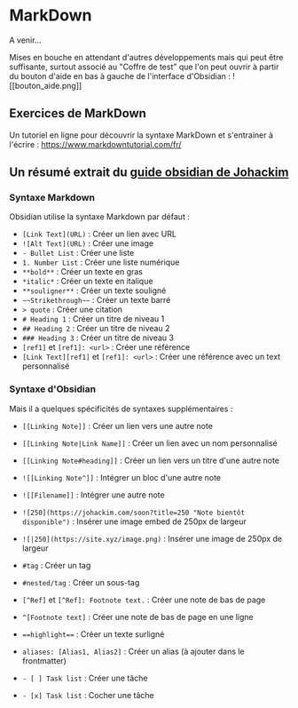 # MarkDown

A venir...

Mises en bouche  en attendant d'autres développements mais qui peut être suffisante, surtout associé au "Coffre de test" que l'on peut ouvrir à partir du bouton d'aide en bas à gauche de l'interface d'Obsidian :
![[bouton_aide.png]]

## Exercices de MarkDown

Un tutoriel en ligne pour découvrir la syntaxe MarkDown et s'entrainer à l'écrire : <https://www.markdowntutorial.com/fr/>

## Un résumé extrait du [guide obsidian de Johackim](https://johackim.com/obsidian#syntaxe-markdown)

### Syntaxe Markdown

Obsidian utilise la syntaxe Markdown par défaut :

-   `[Link Text](URL)` : Créer un lien avec URL
-   `![Alt Text](URL)` : Créer une image
-   `- Bullet List` : Créer une liste
-   `1. Number List` : Créer une liste numérique
-   `**bold**` : Créer un texte en gras
-   `*italic*` : Créer un texte en italique
-   `**souligner**` : Créer un texte souligné
-   `~~Strikethrough~~` : Créer un texte barré
-   `> quote` : Créer une citation
-   `# Heading 1` : Créer un titre de niveau 1
-   `## Heading 2` : Créer un titre de niveau 2
-   `### Heading 3` : Créer un titre de niveau 3
-   `[ref1]` et `[ref1]: <url>` : Créer une référence
-   `[Link Text][ref1]` et `[ref1]: <url>` : Créer une référence avec un text personnalisé

### Syntaxe d'Obsidian

Mais il a quelques spécificités de syntaxes supplémentaires :

-   `[[Linking Note]]` : Créer un lien vers une autre note
-   `[[Linking Note|Link Name]]` : Créer un lien avec un nom personnalisé
-   `[[Linking Note#heading]]` : Créer un lien vers un titre d'une autre note
-   `![[Linking Note^]]` : Intégrer un bloc d'une autre note
-   `![[Filename]]` : Intégrer une autre note
-   `![250](https://johackim.com/soon?title=250 "Note bientôt disponible")` : Insérer une image embed de 250px de largeur
    
-   `![|250](https://site.xyz/image.png)` : Insérer une image de 250px de largeur
-   `#tag` : Créer un tag
-   `#nested/tag` : Créer un sous-tag
-   `[^Ref]` et `[^Ref]: Footnote text.` : Créer une note de bas de page
-   `^[Footnote text]` : Créer une note de bas de page en une ligne
-   `==highlight==` : Créer un texte surligné
-   `aliases: [Alias1, Alias2]` : Créer un alias (à ajouter dans le frontmatter)
-   `- [ ] Task list` : Créer une tâche
-   `- [x] Task list` : Cocher une tâche